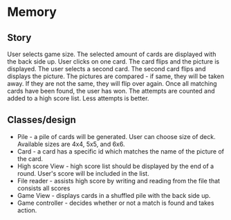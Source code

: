 # Memory

## Story
User selects game size. The selected amount of cards are displayed with the back side up. User clicks on one card. The card flips and the picture is displayed. The user selects a second card. The second card flips and displays the picture. The pictures are compared - if same, they will be taken away. If they are not the same, they will flip over again. Once all matching cards have been found, the user has won. The attempts are counted and added to a high score list. Less attempts is better.  

## Classes/design
* Pile - a pile of cards will be generated. User can choose size of deck. Available sizes are 4x4, 5x5, and 6x6. 
* Card - a card has a specific id which matches the name of the picture of the card. 
* High score View - high score list should be displayed by the end of a round. User's score will be included in the list. 
* File reader - assists high score by writing and reading from the file that consists all scores
* Game View - displays cards in a shuffled pile with the back side up. 
* Game controller - decides whether or not a match is found and takes action.   

